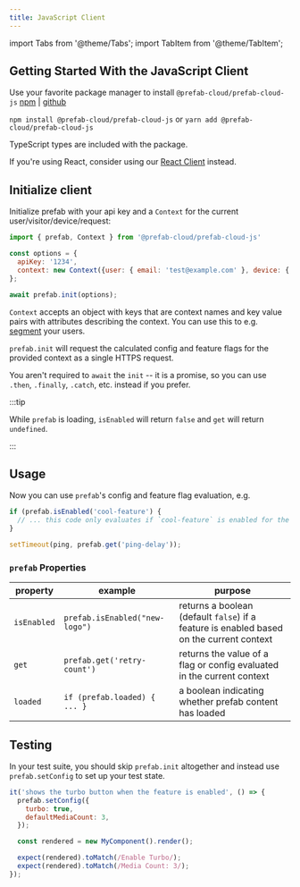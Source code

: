 ```yaml
---
title: JavaScript Client
---
```


import Tabs from '@theme/Tabs'; import TabItem from '@theme/TabItem';

## Getting Started With the JavaScript Client

Use your favorite package manager to install `@prefab-cloud/prefab-cloud-js` [npm](https://www.npmjs.com/package/@prefab-cloud/prefab-cloud-js) | [github](https://github.com/prefab-cloud/prefab-cloud-js)

`npm install @prefab-cloud/prefab-cloud-js` or `yarn add @prefab-cloud/prefab-cloud-js`

TypeScript types are included with the package.

If you're using React, consider using our [React Client] instead.

## Initialize client

Initialize prefab with your api key and a `Context` for the current user/visitor/device/request:

```javascript
import { prefab, Context } from '@prefab-cloud/prefab-cloud-js'

const options = {
  apiKey: '1234',
  context: new Context({user: { email: 'test@example.com' }, device: { mobile: true } })
};

await prefab.init(options);
```

`Context` accepts an object with keys that are context names and key value pairs with attributes describing the context. You can use this to e.g. [segment] your users.

`prefab.init` will request the calculated config and feature flags for the provided context as a single HTTPS request.

You aren't required to `await` the `init` -- it is a promise, so you can use `.then`, `.finally`, `.catch`, etc. instead if you prefer.

:::tip

While `prefab` is loading, `isEnabled` will return `false` and `get` will return `undefined`.

:::

## Usage

Now you can use `prefab`'s config and feature flag evaluation, e.g.


```javascript
if (prefab.isEnabled('cool-feature') {
  // ... this code only evaluates if `cool-feature` is enabled for the current context
}

setTimeout(ping, prefab.get('ping-delay'));
```

### `prefab` Properties

| property    | example                        | purpose                                                                                  |
|-------------|--------------------------------|------------------------------------------------------------------------------------------|
| `isEnabled` | `prefab.isEnabled("new-logo")` | returns a boolean (default `false`) if a feature is enabled based on the current context |
| `get`       | `prefab.get('retry-count')`    | returns the value of a flag or config evaluated in the current context                   |
| `loaded`    | `if (prefab.loaded) { ... }`   | a boolean indicating whether prefab content has loaded                                   |

## Testing

In your test suite, you should skip `prefab.init` altogether and instead use `prefab.setConfig` to set up your test state.

```javascript
it('shows the turbo button when the feature is enabled', () => {
  prefab.setConfig({
    turbo: true,
    defaultMediaCount: 3,
  });

  const rendered = new MyComponent().render();

  expect(rendered).toMatch(/Enable Turbo/);
  expect(rendered).toMatch(/Media Count: 3/);
});
```

[segment]: /docs/explanations/rules-and-segmentation
[React Client]: /docs/react
